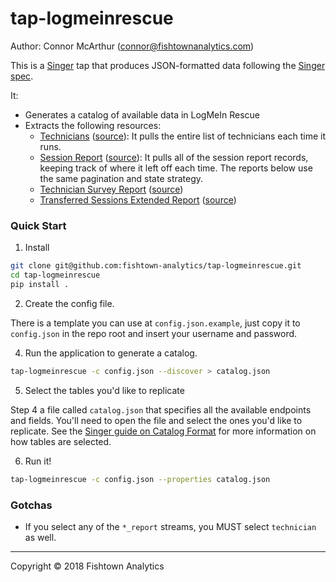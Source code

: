 # tap-logmeinrescue

Author: Connor McArthur (connor@fishtownanalytics.com)

This is a [Singer](http://singer.io) tap that produces JSON-formatted data following the [Singer spec](https://github.com/singer-io/getting-started/blob/master/SPEC.md).

It:

- Generates a catalog of available data in LogMeIn Rescue
- Extracts the following resources:
  - [Technicians](https://secure.logmeinrescue.com/welcome/webhelp/EN/RescueAPI/API/API_Rescue_getHierarchy_v2.html) ([source](../master/tap_logmeinrescue/streams/technicians.py)): It pulls the entire list of technicians each time it runs.
  - [Session Report](https://secure.logmeinrescue.com/welcome/webhelp/EN/RescueAPI/API/API_Rescue_getReport_output_reports.html) ([source](../master/tap_logmeinrescue/streams/session_report.py)): It pulls all of the session report records, keeping track of where it left off each time. The reports below use the same pagination and state strategy.
  - [Technician Survey Report](https://secure.logmeinrescue.com/welcome/webhelp/EN/RescueAPI/API/API_Rescue_getReport_output_reports.html) ([source](../master/tap_logmeinrescue/streams/technician_survey_report.py))
  - [Transferred Sessions Extended Report](https://secure.logmeinrescue.com/welcome/webhelp/EN/RescueAPI/API/API_Rescue_getReport_output_reports.html) ([source](../master/tap_logmeinrescue/streams/transferred_sessions_extended_report.py))


### Quick Start

1. Install

```bash
git clone git@github.com:fishtown-analytics/tap-logmeinrescue.git
cd tap-logmeinrescue
pip install .
```

2. Create the config file.

There is a template you can use at `config.json.example`, just copy it to `config.json` in the repo root and insert your username and password.

4. Run the application to generate a catalog.

```bash
tap-logmeinrescue -c config.json --discover > catalog.json
```

5. Select the tables you'd like to replicate

Step 4 a file called `catalog.json` that specifies all the available endpoints and fields. You'll need to open the file and select the ones you'd like to replicate. See the [Singer guide on Catalog Format](https://github.com/singer-io/getting-started/blob/c3de2a10e10164689ddd6f24fee7289184682c1f/BEST_PRACTICES.md#catalog-format) for more information on how tables are selected.

6. Run it!

```bash
tap-logmeinrescue -c config.json --properties catalog.json
```

### Gotchas

- If you select any of the `*_report` streams, you MUST select `technician` as well.

---

Copyright &copy; 2018 Fishtown Analytics
